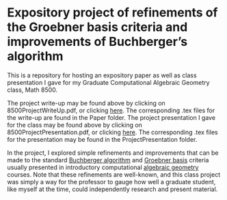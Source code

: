# Expository project of refinements of the Groebner basis criteria and improvements of Buchberger’s algorithm

This is a repository for hosting an expository paper as well as class presentation I gave for my Graduate Computational Algebraic Geometry class, Math 8500.

The project write-up may be found above by clicking on 8500ProjectWriteUp.pdf, or clicking [here](https://github.com/alanhahn07/8500BuchbergerProject/blob/main/8500ProjectWriteUp.pdf). The corresponding .tex files for the write-up are found in the Paper folder. The project presentation I gave for the class may be found above by clicking on 8500ProjectPresentation.pdf, or clicking [here](https://github.com/alanhahn07/8500BuchbergerProject/blob/main/8500ProjectPresentation.pdf). The corresponding .tex files for the presentation may be found in the ProjectPresentation folder. 

In the project, I explored simple refinements and improvements that can be made to the standard [Buchberger algorithm](https://en.wikipedia.org/wiki/Buchberger%27s_algorithm) and [Groebner basis](https://en.wikipedia.org/wiki/Gr%C3%B6bner_basis) criteria usually presented in introductory computational [algebraic geometry](https://en.wikipedia.org/wiki/Algebraic_geometry) courses. Note that these refinements are well-known, and this class project was simply a way for the professor to gauge how well a graduate student, like myself at the time, could independently research and present material. 


